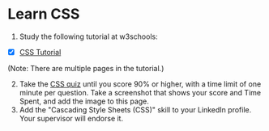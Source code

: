 # Learn CSS

1. Study the following tutorial at w3schools:
- [x] [CSS Tutorial](https://www.w3schools.com/css/default.asp)

(Note: There are multiple pages in the tutorial.)

2. Take the [CSS quiz](https://www.w3schools.com/quiztest/quiztest.asp?Qtest=CSS) until you score 90% or higher, with a time limit of one minute per question. Take a screenshot that shows your score and Time Spent, and add the image to this page.
3. Add the "Cascading Style Sheets (CSS)" skill to your LinkedIn profile. Your supervisor will endorse it.
  
